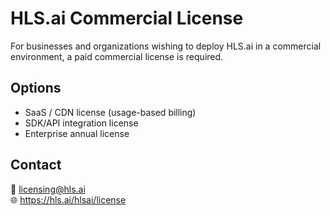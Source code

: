 # HLS.ai Commercial License

For businesses and organizations wishing to deploy HLS.ai in a commercial
environment, a paid commercial license is required.

## Options
- SaaS / CDN license (usage-based billing)
- SDK/API integration license
- Enterprise annual license

## Contact
📧 licensing@hls.ai  
🌐 https://hls.ai/hlsai/license
